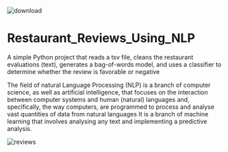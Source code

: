 ![download](https://user-images.githubusercontent.com/100337978/236542970-fb9e45cd-8d05-4aa2-afb6-0c6eda5b9dc5.jpg)


# Restaurant_Reviews_Using_NLP

A simple Python project that reads a tsv file, cleans the restaurant evaluations (text), generates a bag-of-words model, and uses a classifier to determine whether the review is favorable or negative





The field of natural Language Processing (NLP) is a branch of computer science, as well as artificial intelligence, that focuses on the interaction between computer systems and human (natural) languages and, specifically, the way computers, are programmed to process and analyse vast quantities of data from natural languages It is a branch of machine learning that involves analysing any text and implementing a predictive analysis. 

![reviews](https://user-images.githubusercontent.com/100337978/236542295-f2fd2e2b-a6ff-41ed-a781-7ffcb5536339.jpg)

